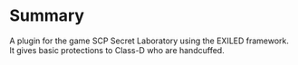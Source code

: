 # Summary
A plugin for the game SCP Secret Laboratory using the EXILED framework. It gives basic protections to Class-D who are handcuffed.
